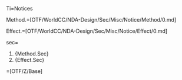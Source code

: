Ti=Notices

Method.=[OTF/WorldCC/NDA-Design/Sec/Misc/Notice/Method/0.md]

Effect.=[OTF/WorldCC/NDA-Design/Sec/Misc/Notice/Effect/0.md]

sec=<ol class="secs"><li>{Method.Sec}<li>{Effect.Sec}</ol>

=[OTF/Z/Base]


